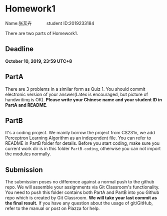 
# Homework1

Name:张苁卉&nbsp;&nbsp;&nbsp;&nbsp;&nbsp;&nbsp;&nbsp;&nbsp;&nbsp;&nbsp;&nbsp; student ID:2019233184

There are two parts of Homework1. 

## Deadline
**October 10, 2019, 23:59 UTC+8**

 ## PartA 
 There are 3 problems in a similar form as Quiz 1. 
 You should commit electronic version of your answer(Latex is encouraged, but picture of handwriting is OK). 
 **Please write your Chinese name and your student ID in PartA and README**.


 
## PartB 
It's a coding project. We mainly borrow the project from CS231n, we add Perceptron Learning Algorithm as an independent file. You can refer to README in PartB folder for details. 
Before you start coding, make sure you current work dir is in this folder `PartB-coding`, otherwise you can not import the modules normally.

## Submission

The submission poses no difference against a normal push to the github repo. We will assemble your assignments via Git Classroom's functionality. 
You need to push this folder contains both PartA and PartB into you Github repo which is created by Git Classroom. **We will take your last commit as the final result.**
If you have any question about the usage of git/GitHub, refer to the manual or post on Piazza for help.
